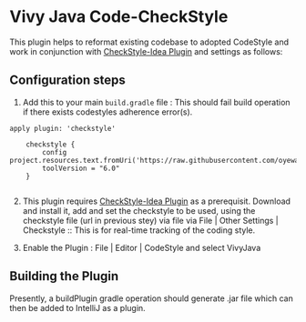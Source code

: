 # Vivy Java Code-CheckStyle

This plugin helps to reformat existing codebase to adopted CodeStyle and work in conjunction with [CheckStyle-Idea Plugin](https://plugins.jetbrains.com/plugin/1065-checkstyle-idea) and settings as follows:

## Configuration steps

1. Add this to your main ` build.gradle ` file : This should fail build operation if there exists codestyles adherence error(s).
```
apply plugin: 'checkstyle'

    checkstyle {
        config project.resources.text.fromUri('https://raw.githubusercontent.com/oyewaleoyelami/check/master/checkstyle.xml')
        toolVersion = "6.0"
    }
    
``` 
    
2. This plugin requires [CheckStyle-Idea Plugin](https://plugins.jetbrains.com/plugin/1065-checkstyle-idea) as a prerequisit. Download and install it, add and set the checkstyle to be used, using the checkstyle file (url in previous stey) via file via File | Other Settings | Checkstyle :: This is for real-time tracking of the coding style.

3. Enable the Plugin : File | Editor | CodeStyle  and select VivyJava

## Building the Plugin

Presently, a buildPlugin gradle operation should generate .jar file which can then be added to IntelliJ as a plugin.